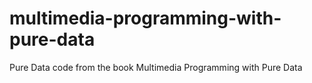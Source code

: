 # multimedia-programming-with-pure-data
Pure Data code from the book Multimedia Programming with Pure Data
